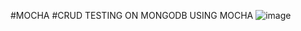 #MOCHA
#CRUD TESTING ON MONGODB USING MOCHA
![image](https://user-images.githubusercontent.com/49395775/79078429-f66fb780-7d25-11ea-9b57-b3909e1190b6.png)
